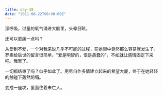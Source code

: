```yaml
---
title: day-18
date: "2011-08-22T00:00:00Z"
---
```


深呼吸，过量的氧气涌进大脑里，头晕目眩。

还可以更痛一点吗？

从爱到不爱，一个对我来说几乎不可能的过程，在她眼中竟然那么容易就发生了。罗素给后世的留言很简单，"爱是明智的，恨是愚蠢的"，不如就让感情固定下来吧。我累了。

一切都结束了吗？似乎如此了。用尽自作多情建立起来的希望大厦，终于在她轻轻的触碰下轰然坍塌。

变成一座坟，里面住着未亡人。

